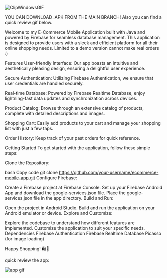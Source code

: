 ![ClipWindowsGIF](https://github.com/simskberna/Etech-an-ecommerce-native-app/assets/49639453/91b37b25-39ee-45f9-8332-4aa5ffa22540)




YOU CAN DOWNLOAD .APK FROM THE MAIN BRANCH! Also you can find a quick review gif below.


Welcome to my E-Commerce Mobile Application built with Java and powered by Firebase for seamless database management. This application is designed to provide users with a sleek and efficient platform for all their online shopping needs.
Limited to a demo version cannot make real orders :) 

Features
User-friendly Interface: Our app boasts an intuitive and aesthetically pleasing design, ensuring a delightful user experience.

Secure Authentication: Utilizing Firebase Authentication, we ensure that user credentials are handled securely.

Real-time Database: Powered by Firebase Realtime Database, enjoy lightning-fast data updates and synchronization across devices.

Product Catalog: Browse through an extensive catalog of products, complete with detailed descriptions and images.

Shopping Cart: Easily add products to your cart and manage your shopping list with just a few taps.

Order History: Keep track of your past orders for quick reference.

Getting Started
To get started with the application, follow these simple steps:

Clone the Repository:

bash
Copy code
git clone https://github.com/your-username/ecommerce-mobile-app.git
Configure Firebase:

Create a Firebase project at Firebase Console.
Set up your Firebase Android App and download the google-services.json file.
Place the google-services.json file in the app directory.
Build and Run:

Open the project in Android Studio.
Build and run the application on your Android emulator or device.
Explore and Customize:

Explore the codebase to understand how different features are implemented.
Customize the application to suit your specific needs.
Dependencies
Firebase Authentication
Firebase Realtime Database
Picasso (for image loading) 


Happy Shopping! 🛍️📱

quick review the app:


![app gif](https://github.com/simskberna/ecommerce-java-app/assets/49639453/c5318623-bb16-439d-8e75-ba67f7c19b4d)

